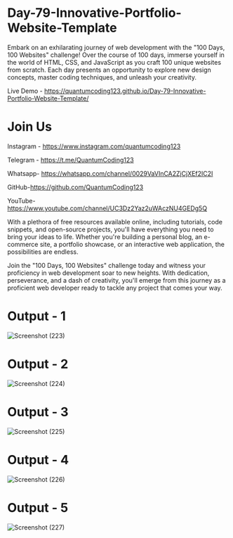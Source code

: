 # Day-79-Innovative-Portfolio-Website-Template

Embark on an exhilarating journey of web development with the "100 Days, 100 Websites" challenge! Over the course of 100 days, immerse yourself in the world of HTML, CSS, and JavaScript as you craft 100 unique websites from scratch. Each day presents an opportunity to explore new design concepts, master coding techniques, and unleash your creativity.

Live Demo - https://quantumcoding123.github.io/Day-79-Innovative-Portfolio-Website-Template/

# Join Us

Instagram - https://www.instagram.com/quantumcoding123

Telegram - https://t.me/QuantumCoding123

Whatsapp- https://whatsapp.com/channel/0029VaVInCA2ZjCjXEf2IC2I

GitHub-https://github.com/QuantumCoding123

YouTube-https://www.youtube.com/channel/UC3Dz2Yaz2uWAczNU4GEDg5Q

With a plethora of free resources available online, including tutorials, code snippets, and open-source projects, you'll have everything you need to bring your ideas to life. Whether you're building a personal blog, an e-commerce site, a portfolio showcase, or an interactive web application, the possibilities are endless.

Join the "100 Days, 100 Websites" challenge today and witness your proficiency in web development soar to new heights. With dedication, perseverance, and a dash of creativity, you'll emerge from this journey as a proficient web developer ready to tackle any project that comes your way.

# Output - 1
![Screenshot (223)](https://github.com/QuantumCoding123/Day-79-Innovative-Portfolio-Website-Template/assets/166281221/9bbee7db-3beb-4a30-93c6-09c09644ea86)

# Output - 2
![Screenshot (224)](https://github.com/QuantumCoding123/Day-79-Innovative-Portfolio-Website-Template/assets/166281221/2ef386e0-79ba-4fe9-b923-5ac3f826e9d2)

# Output - 3

![Screenshot (225)](https://github.com/QuantumCoding123/Day-79-Innovative-Portfolio-Website-Template/assets/166281221/b86fd392-c37c-47c9-b4ba-7f09d384f016)

# Output - 4
![Screenshot (226)](https://github.com/QuantumCoding123/Day-79-Innovative-Portfolio-Website-Template/assets/166281221/1bdacd67-b85e-4302-8572-1c7c67873f2f)

# Output - 5

![Screenshot (227)](https://github.com/QuantumCoding123/Day-79-Innovative-Portfolio-Website-Template/assets/166281221/b4599e63-365e-4720-8901-7e260eaa3a12)

